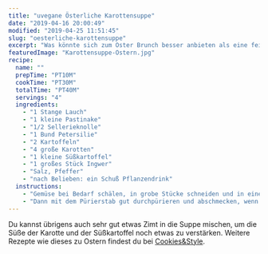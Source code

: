```yaml
---
title: "uvegane Österliche Karottensuppe"
date: "2019-04-16 20:00:49"
modified: "2019-04-25 11:51:45"
slug: "oesterliche-karottensuppe"
excerpt: "Was könnte sich zum Oster Brunch besser anbieten als eine feine Karottensuppe? Sie ist rasch zubereitet, trifft so gut wie jedermanns Geschmack und du kannst sie nach ganz deinen Vorlieben abschmecken. "
featuredImage: "Karottensuppe-Ostern.jpg"
recipe:
  name: ""
  prepTime: "PT10M"
  cookTime: "PT30M"
  totalTime: "PT40M"
  servings: "4"
  ingredients:
    - "1 Stange Lauch"
    - "1 kleine Pastinake"
    - "1/2 Sellerieknolle"
    - "1 Bund Petersilie"
    - "2 Kartoffeln"
    - "4 große Karotten"
    - "1 kleine Süßkartoffel"
    - "1 großes Stück Ingwer"
    - "Salz, Pfeffer"
    - "nach Belieben: ein Schuß Pflanzendrink"
  instructions:
    - "Gemüse bei Bedarf schälen, in grobe Stücke schneiden und in einem großen Topf platzieren. Dann mit reichlich Wasser aufgießen und für etwa 1/2 Stunde köcheln lassen."
    - "Dann mit dem Pürierstab gut durchpürieren und abschmecken, wenn du magst noch einen Schuß Pflanzendrink untermischen."
---
```


Du kannst übrigens auch sehr gut etwas Zimt in die Suppe mischen, um die Süße der Karotte und der Süßkartoffel noch etwas zu verstärken. Weitere Rezepte wie dieses zu Ostern findest du bei [Cookies&Style](https://cookiesandstyle.at/?s=ostern).